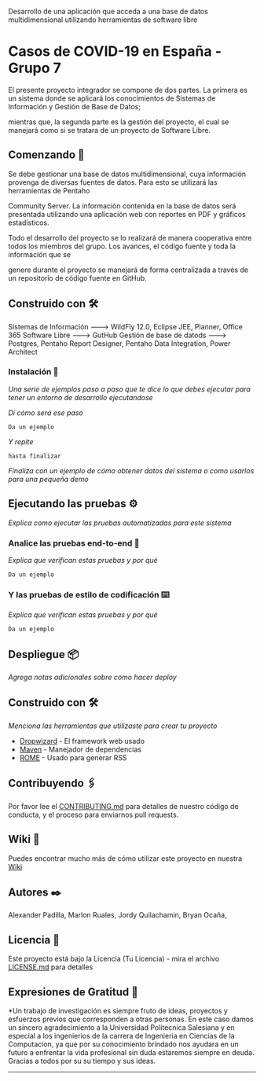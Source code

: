 Desarrollo de una aplicación que acceda a una base de datos multidimensional utilizando herramientas de software libre
# Casos de COVID-19 en España - Grupo 7

El presente proyecto integrador se compone de dos partes. La primera es un sistema donde se aplicará los conocimientos de Sistemas de Información y Gestión de Base de Datos;

mientras que, la segunda parte es la gestión del proyecto, el cual se manejará como si se tratara de un proyecto de Software Libre.

## Comenzando 🚀

Se debe gestionar una base de datos multidimensional, cuya información provenga de diversas fuentes de datos. Para esto se utilizará las herramientas de Pentaho

Community Server. La información contenida en la base de datos será presentada utilizando una aplicación web con reportes en PDF y gráficos estadísticos.

Todo el desarrollo del proyecto se lo realizará de manera cooperativa entre todos los miembros del grupo. Los avances, el código fuente y toda la información que se

genere durante el proyecto se manejará de forma centralizada a través de un repositorio de código fuente en GitHub.


## Construido con 🛠️
Sistemas de Información ---> WildFly 12.0, Eclipse JEE, Planner, Office 365
Software Libre ---> GutHub
Gestión de base de datods ---> Postgres, Pentaho Report Designer, Pentaho Data Integration, Power Architect

### Instalación 🔧

_Una serie de ejemplos paso a paso que te dice lo que debes ejecutar para tener un entorno de desarrollo ejecutandose_

_Dí cómo será ese paso_

```
Da un ejemplo
```

_Y repite_

```
hasta finalizar
```

_Finaliza con un ejemplo de cómo obtener datos del sistema o como usarlos para una pequeña demo_

## Ejecutando las pruebas ⚙️

_Explica como ejecutar las pruebas automatizadas para este sistema_

### Analice las pruebas end-to-end 🔩

_Explica que verifican estas pruebas y por qué_

```
Da un ejemplo
```

### Y las pruebas de estilo de codificación ⌨️

_Explica que verifican estas pruebas y por qué_

```
Da un ejemplo
```

## Despliegue 📦

_Agrega notas adicionales sobre como hacer deploy_

## Construido con 🛠️

_Menciona las herramientas que utilizaste para crear tu proyecto_

* [Dropwizard](http://www.dropwizard.io/1.0.2/docs/) - El framework web usado
* [Maven](https://maven.apache.org/) - Manejador de dependencias
* [ROME](https://rometools.github.io/rome/) - Usado para generar RSS

## Contribuyendo 🖇️

Por favor lee el [CONTRIBUTING.md](https://gist.github.com/villanuevand/xxxxxx) para detalles de nuestro código de conducta, y el proceso para enviarnos pull requests.

## Wiki 📖

Puedes encontrar mucho más de cómo utilizar este proyecto en nuestra [Wiki](https://github.com/tu/proyecto/wiki)



## Autores ✒️
Alexander Padilla, 
Marlon Ruales, 
Jordy Quilachamin, 
Bryan Ocaña, 

## Licencia 📄

Este proyecto está bajo la Licencia (Tu Licencia) - mira el archivo [LICENSE.md](LICENSE.md) para detalles

## Expresiones de Gratitud 🎁

*Un trabajo de investigación es siempre fruto de ideas, proyectos y esfuerzos previos que
corresponden a otras personas. En este caso damos un sincero agradecimiento a la Universidad Politecnica Salesiana y en especial a los ingenierios de la carrera de Ingenieria en Ciencias de la Computacion, ya que por su conocimiento brindado nos ayudara en un futuro a enfrentar la vida profesional sin duda estaremos siempre en
deuda. Gracias a todos por su  su tiempo y sus ideas. 


---

